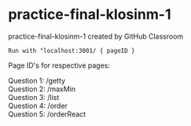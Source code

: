 # practice-final-klosinm-1
practice-final-klosinm-1 created by GitHub Classroom

```
Run with "localhost:3001/ { pageID }
```

Page ID's for respective pages: </br>


Question 1: /getty </br>
Question 2: /maxMin </br>
Question 3: /list </br>
Question 4: /order </br>
Question 5: /orderReact </br>
